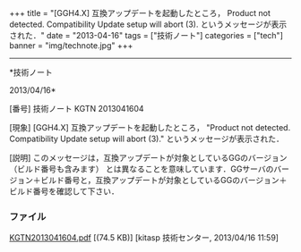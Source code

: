 ﻿+++
title = "[GGH4.X] 互換アップデートを起動したところ， Product not detected. Compatibility Update setup will abort (3). というメッセージが表示された．"
date = "2013-04-16"
tags = ["技術ノート"]
categories = ["tech"]
banner = "img/technote.jpg"
+++

-----------------------------------------------------------------------------------------------------------------------------

*技術ノート

2013/04/16*


[番号]
技術ノート KGTN 2013041604

[現象]
[GGH4.X] 互換アップデートを起動したところ， "Product not detected.
Compatibility Update setup will abort (3)."
というメッセージが表示された．

[説明]
このメッセージは，互換アップデートが対象としているGGのバージョン
（ビルド番号も含みます）
とは異なることを意味しています．GGサーバのバージョン＋ビルド番号と，互換アップデートが対象としているGGのバージョン＋ビルド番号を確認して下さい．


### ファイル





[KGTN2013041604.pdf](http://techreport.kitasp.net/attachments/download/1322/KGTN2013041604.pdf)
 [(74.5 KB)] [kitasp 技術センター, 2013/04/16
11:59]
